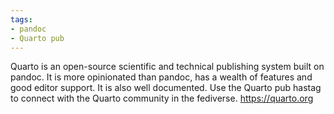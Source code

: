 ```yaml
---
tags:
- pandoc
- Quarto pub
---
```


Quarto is an open-source scientific and technical publishing system
built on pandoc. It is more opinionated than pandoc, has a wealth of
features and good editor support. It is also well documented. Use the
Quarto pub hastag to connect with the Quarto community in the fediverse.
https://quarto.org
